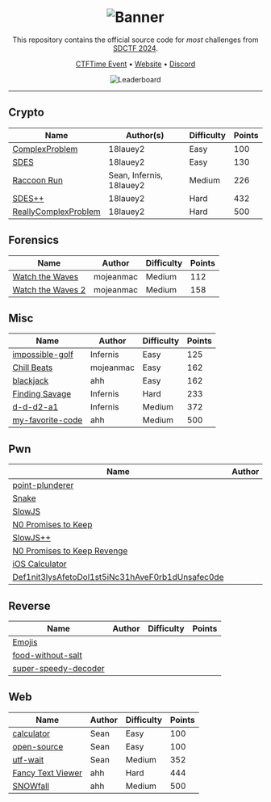<div align="center">

# ![Banner][Banner]

This repository contains the official source code for _most_ challenges from [SDCTF 2024][CTFTime Event].

[CTFTime Event][CTFTime Event] •
[Website][Website] •
[Discord][Discord]

![Leaderboard][Leaderboard]

---

</div>

## Crypto

| Name                                                  | Author(s)                | Difficulty | Points |
| ----------------------------------------------------- | ------------------------ | ---------- | ------ |
| [ComplexProblem](crypto/complex-problem)              | 18lauey2                 | Easy       | 100    |
| [SDES](crypto/sdes)                                   | 18lauey2                 | Easy       | 130    |
| [Raccoon Run](crypto/raccoon-run)                     | Sean, Infernis, 18lauey2 | Medium     | 226    |
| [SDES++](crypto/sdes-plus-plus)                       | 18lauey2                 | Hard       | 432    |
| [ReallyComplexProblem](crypto/really-complex-problem) | 18lauey2                 | Hard       | 500    |

## Forensics

| Name                                             | Author    | Difficulty | Points |
| ------------------------------------------------ | --------- | ---------- | ------ |
| [Watch the Waves](forensics/watch-the-waves)     | mojeanmac | Medium     | 112    |
| [Watch the Waves 2](forensics/watch-the-waves-2) | mojeanmac | Medium     | 158    |

## Misc

| Name                                      | Author    | Difficulty | Points |
| ----------------------------------------- | --------- | ---------- | ------ |
| [impossible-golf](misc/impossible-golf)   | Infernis  | Easy       | 125    |
| [Chill Beats](misc/chill-beats)           | mojeanmac | Easy       | 162    |
| [blackjack](misc/blackjack)               | ahh       | Easy       | 162    |
| [Finding Savage](misc/finding-savage)     | Infernis  | Hard       | 233    |
| [d-d-d2-a1](misc/d-d-d2-a1)               | Infernis  | Medium     | 372    |
| [my-favorite-code](misc/my-favorite-code) | ahh       | Medium     | 500    |

## Pwn

| Name                                                                    | Author | Difficulty | Points |
| ----------------------------------------------------------------------- | ------ | ---------- | ------ |
| [point-plunderer](pwn/point-plunderer)                                  |
| [Snake](pwn/snake)                                                      |
| [SlowJS](pwn/slowjs)                                                    |
| [N0 Promises to Keep](pwn/no-promises-to-keep)                          |
| [SlowJS++](pwn/slowjs-plus-plus)                                        |
| [N0 Promises to Keep Revenge](pwn/no-promises-to-keep-revenge)          |
| [iOS Calculator](pwn/ios-calculator)                                    |
| [Def1nit3lysAfetoDol1st5iNc31hAveF0rb1dUnsafec0de](pwn/definitely-safe) |

## Reverse

| Name                                                 | Author | Difficulty | Points |
| ---------------------------------------------------- | ------ | ---------- | ------ |
| [Emojis](reverse/emojis)                             |
| [food-without-salt](reverse/food-without-salt)       |
| [super-speedy-decoder](reverse/super-speedy-decoder) |

## Web

| Name                                       | Author | Difficulty | Points |
| ------------------------------------------ | ------ | ---------- | ------ |
| [calculator](web/calculator)               | Sean   | Easy       | 100    |
| [open-source](web/open-source)             | Sean   | Easy       | 100    |
| [utf-wait](web/utf-wait)                   | Sean   | Medium     | 352    |
| [Fancy Text Viewer](web/fancy-text-viewer) | ahh    | Hard       | 444    |
| [SNOWfall](web/snowfall)                   | ahh    | Medium     | 500    |

[Banner]: https://files.catbox.moe/r9bzcx.png
[Leaderboard]: https://files.catbox.moe/5xpiyv.svg
[CTFTime Event]: https://ctftime.org/event/2325/
[Website]: https://ctf.sdc.tf/
[Discord]: https://discord.com/invite/GpC6YFrf4h
